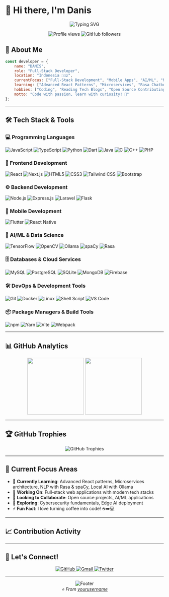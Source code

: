# 👋 Hi there, I'm Danis

<div align="center">
  <img src="https://readme-typing-svg.herokuapp.com?font=Fira+Code&pause=1000&width=435&lines=Full-Stack+Web+Developer;Mobile+App+Developer;AI%2FML+Enthusiast;Lifelong+Learner" alt="Typing SVG" />
</div>

<p align="center">
  <img src="https://komarev.com/ghpvc/?username=yourusername&label=Profile%20views&color=0e75b6&style=flat" alt="Profile views" />
  <img src="https://img.shields.io/github/followers/yourusername?label=Followers&style=social" alt="GitHub followers" />
</p>

## 🚀 About Me

```javascript
const developer = {
    name: "DANIS",
    role: "Full-Stack Developer",
    location: "Indonesia 🇮🇩",
    currentFocus: ["Full-Stack Development", "Mobile Apps", "AI/ML", "NLP", "Cybersecurity"],
    learning: ["Advanced React Patterns", "Microservices", "Rasa Chatbots", "spaCy NLP"],
    hobbies: ["Coding", "Reading Tech Blogs", "Open Source Contributing"],
    motto: "Code with passion, learn with curiosity! 💪"
};
```

---

## 🛠️ Tech Stack & Tools

### 💻 Programming Languages
<div align="left">
  <img src="https://img.shields.io/badge/JavaScript-F7DF1E?style=for-the-badge&logo=javascript&logoColor=black" alt="JavaScript"/>
  <img src="https://img.shields.io/badge/TypeScript-007ACC?style=for-the-badge&logo=typescript&logoColor=white" alt="TypeScript"/>
  <img src="https://img.shields.io/badge/Python-3776AB?style=for-the-badge&logo=python&logoColor=white" alt="Python"/>
  <img src="https://img.shields.io/badge/Dart-0175C2?style=for-the-badge&logo=dart&logoColor=white" alt="Dart"/>
  <img src="https://img.shields.io/badge/Java-ED8B00?style=for-the-badge&logo=java&logoColor=white" alt="Java"/>
  <img src="https://img.shields.io/badge/C-00599C?style=for-the-badge&logo=c&logoColor=white" alt="C"/>
  <img src="https://img.shields.io/badge/C++-00599C?style=for-the-badge&logo=c%2B%2B&logoColor=white" alt="C++"/>
  <img src="https://img.shields.io/badge/PHP-777BB4?style=for-the-badge&logo=php&logoColor=white" alt="PHP"/>
</div>

### 🎨 Frontend Development
<div align="left">
  <img src="https://img.shields.io/badge/React-20232A?style=for-the-badge&logo=react&logoColor=61DAFB" alt="React"/>
  <img src="https://img.shields.io/badge/Next.js-000000?style=for-the-badge&logo=next.js&logoColor=white" alt="Next.js"/>
  <img src="https://img.shields.io/badge/HTML5-E34F26?style=for-the-badge&logo=html5&logoColor=white" alt="HTML5"/>
  <img src="https://img.shields.io/badge/CSS3-1572B6?style=for-the-badge&logo=css3&logoColor=white" alt="CSS3"/>
  <img src="https://img.shields.io/badge/Tailwind_CSS-38B2AC?style=for-the-badge&logo=tailwind-css&logoColor=white" alt="Tailwind CSS"/>
  <img src="https://img.shields.io/badge/Bootstrap-563D7C?style=for-the-badge&logo=bootstrap&logoColor=white" alt="Bootstrap"/>
</div>

### ⚙️ Backend Development
<div align="left">
  <img src="https://img.shields.io/badge/Node.js-43853D?style=for-the-badge&logo=node.js&logoColor=white" alt="Node.js"/>
  <img src="https://img.shields.io/badge/Express.js-404D59?style=for-the-badge&logo=express&logoColor=white" alt="Express.js"/>
  <img src="https://img.shields.io/badge/Laravel-FF2D20?style=for-the-badge&logo=laravel&logoColor=white" alt="Laravel"/>
  <img src="https://img.shields.io/badge/Flask-000000?style=for-the-badge&logo=flask&logoColor=white" alt="Flask"/>
</div>

### 📱 Mobile Development
<div align="left">
  <img src="https://img.shields.io/badge/Flutter-02569B?style=for-the-badge&logo=flutter&logoColor=white" alt="Flutter"/>
  <img src="https://img.shields.io/badge/React_Native-20232A?style=for-the-badge&logo=react&logoColor=61DAFB" alt="React Native"/>
</div>

### 🤖 AI/ML & Data Science
<div align="left">
  <img src="https://img.shields.io/badge/TensorFlow-FF6F00?style=for-the-badge&logo=tensorflow&logoColor=white" alt="TensorFlow"/>
  <img src="https://img.shields.io/badge/OpenCV-27338e?style=for-the-badge&logo=OpenCV&logoColor=white" alt="OpenCV"/>
  <img src="https://img.shields.io/badge/Ollama-000000?style=for-the-badge&logo=ollama&logoColor=white" alt="Ollama"/>
  <img src="https://img.shields.io/badge/spaCy-09A3D5?style=for-the-badge&logo=spacy&logoColor=white" alt="spaCy"/>
  <img src="https://img.shields.io/badge/Rasa-5C2D91?style=for-the-badge&logo=rasa&logoColor=white" alt="Rasa"/>
</div>

### 🗄️ Databases & Cloud Services
<div align="left">
  <img src="https://img.shields.io/badge/MySQL-00000F?style=for-the-badge&logo=mysql&logoColor=white" alt="MySQL"/>
  <img src="https://img.shields.io/badge/PostgreSQL-316192?style=for-the-badge&logo=postgresql&logoColor=white" alt="PostgreSQL"/>
  <img src="https://img.shields.io/badge/SQLite-07405E?style=for-the-badge&logo=sqlite&logoColor=white" alt="SQLite"/>
  <img src="https://img.shields.io/badge/MongoDB-4EA94B?style=for-the-badge&logo=mongodb&logoColor=white" alt="MongoDB"/>
  <img src="https://img.shields.io/badge/Firebase-039BE5?style=for-the-badge&logo=Firebase&logoColor=white" alt="Firebase"/>
</div>

### 🛠️ DevOps & Development Tools
<div align="left">
  <img src="https://img.shields.io/badge/Git-F05032?style=for-the-badge&logo=git&logoColor=white" alt="Git"/>
  <img src="https://img.shields.io/badge/Docker-2496ED?style=for-the-badge&logo=docker&logoColor=white" alt="Docker"/>
  <img src="https://img.shields.io/badge/Linux-FCC624?style=for-the-badge&logo=linux&logoColor=black" alt="Linux"/>
  <img src="https://img.shields.io/badge/Shell_Script-121011?style=for-the-badge&logo=gnu-bash&logoColor=white" alt="Shell Script"/>
  <img src="https://img.shields.io/badge/VS_Code-007ACC?style=for-the-badge&logo=visual%20studio%20code&logoColor=white" alt="VS Code"/>
</div>

### 📦 Package Managers & Build Tools
<div align="left">
  <img src="https://img.shields.io/badge/npm-CB3837?style=for-the-badge&logo=npm&logoColor=white" alt="npm"/>
  <img src="https://img.shields.io/badge/Yarn-2C8EBB?style=for-the-badge&logo=yarn&logoColor=white" alt="Yarn"/>
  <img src="https://img.shields.io/badge/Vite-646CFF?style=for-the-badge&logo=vite&logoColor=white" alt="Vite"/>
  <img src="https://img.shields.io/badge/Webpack-8DD6F9?style=for-the-badge&logo=webpack&logoColor=black" alt="Webpack"/>
</div>

---

## 📊 GitHub Analytics

<div align="center">
  <img height="180em" src="https://github-readme-stats.vercel.app/api?username=yourusername&show_icons=true&theme=tokyonight&include_all_commits=true&count_private=true"/>
  <img height="180em" src="https://github-readme-stats.vercel.app/api/top-langs/?username=yourusername&layout=compact&langs_count=8&theme=tokyonight"/>
</div>

---

## 🏆 GitHub Trophies
<div align="center">
  <img src="https://github-profile-trophy.vercel.app/?username=yourusername&theme=tokyonight&no-frame=false&no-bg=false&margin-w=4&row=1" alt="GitHub Trophies"/>
</div>

---

## 🎯 Current Focus Areas

- 🌱 **Currently Learning**: Advanced React patterns, Microservices architecture, NLP with Rasa & spaCy, Local AI with Ollama
- 🔭 **Working On**: Full-stack web applications with modern tech stacks
- 👯 **Looking to Collaborate**: Open source projects, AI/ML applications
- 🤔 **Exploring**: Cybersecurity fundamentals, Edge AI deployment
- ⚡ **Fun Fact**: I love turning coffee into code! ☕➡️💻

---

## 📈 Contribution Activity

<!--START_SECTION:activity-->
<!--END_SECTION:activity-->

---

## 🤝 Let's Connect!

<div align="center">
  <a href="https://github.com/RDTUTORIAL">
    <img src="https://img.shields.io/badge/GitHub-100000?style=for-the-badge&logo=github&logoColor=white" alt="GitHub"/>
  </a>
  <a href="mailto:daniskadek123@gmail.com">
    <img src="https://img.shields.io/badge/Gmail-D14836?style=for-the-badge&logo=gmail&logoColor=white" alt="Gmail"/>
  </a>
  <a href="https://twitter.com/yourusername">
    <img src="https://img.shields.io/badge/Twitter-1DA1F2?style=for-the-badge&logo=twitter&logoColor=white" alt="Twitter"/>
  </a>
</div>

---

<div align="center">
  <img src="https://capsule-render.vercel.app/api?type=waving&color=gradient&height=100&section=footer" alt="Footer"/>
</div>

<div align="center">
  <i>⭐️ From <a href="https://github.com/yourusername">yourusername</a></i>
</div>

